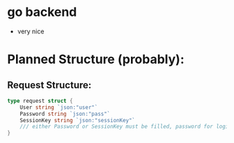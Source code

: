 # go backend
- very nice

# Planned Structure (probably):

## Request Structure:
```go
type request struct {
    User string `json:"user"`
    Password string `json:"pass"`
    SessionKey string `json:"sessionKey"`
    /// either Password or SessionKey must be filled, password for login/registration, or session keys for other user actions
}
```
